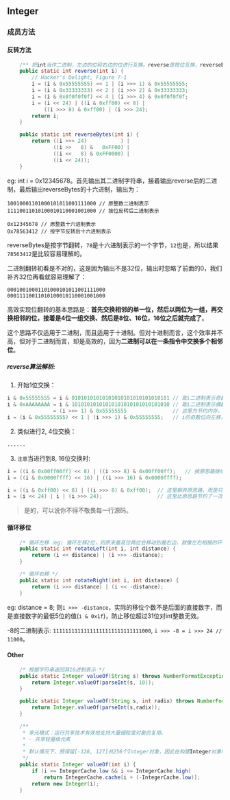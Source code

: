 ## Integer


### 成员方法

#### 反转方法

```java
    /** 把int当作二进制，左边的位和右边的位进行互换。reverse是按位互换，reverseBytes是按字节(1字节=8bits)互换。*/
    public static int reverse(int i) {
        // Hacker's Delight, Figure 7-1
        i = (i & 0x55555555) << 1 | (i >>> 1) & 0x55555555;
        i = (i & 0x33333333) << 2 | (i >>> 2) & 0x33333333;
        i = (i & 0x0f0f0f0f) << 4 | (i >>> 4) & 0x0f0f0f0f;
        i = (i << 24) | ((i & 0xff00) << 8) |
            ((i >>> 8) & 0xff00) | (i >>> 24);
        return i;
    }

    public static int reverseBytes(int i) {
        return ((i >>> 24)           ) |
               ((i >>   8) &   0xFF00) |
               ((i <<   8) & 0xFF0000) |
               ((i << 24));
    }
```

eg: int i = 0x12345678。首先输出其二进制字符串，接着输出reverse后的二进制，最后输出reverseBytes的十六进制，输出为：

```
10010001101000101011001111000 // 原整数二进制表示
11110011010100010110001001000 // 按位反转后二进制表示

0x12345678 // 原整数十六进制表示
0x78563412 // 按字节反转后十六进制表示
```

reverseBytes是按字节翻转，`78`是十六进制表示的一个字节，`12`也是，所以结果`78563412`是比较容易理解的。

二进制翻转初看是不对的，这是因为输出不是32位，输出时忽略了前面的0，我们补齐32位再看就容易理解了：

```
00010010001101000101011001111000
00011110011010100010110001001000
```

高效实现位翻转的基本思路是：**首先交换相邻的单一位，然后以两位为一组，再交换相邻的位，接着是4位一组交换、然后是8位、16位，16位之后就完成了**。

这个思路不仅适用于二进制，而且适用于十进制。但对十进制而言，这个效率并不高，但对于二进制而言，却是高效的，因为**二进制可以在一条指令中交换多个相邻位**。

##### reverse算法解析: 

1. 开始1位交换：
```java
i & 0x55555555 = i & 01010101010101010101010101010101 // 取i二进制表示奇数位(第一位为0位)
i & 0xAAAAAAAA = i & 10101010101010101010101010101010 // 取i二进制表示偶数位
               = (i >>> 1) & 0x55555555               // 这里为节约内存，优化只使用0x55555555这一个常量
i = (i & 0x55555555) << 1 | (i >>> 1) & 0x55555555;   // i的奇数位向左移，偶数位向右移，然后通过|合并，达到相邻位互换的目的
```

2. 类似进行2, 4位交换：
```java
......
```

3. `注意`当进行到8, 16位交换时:
```java
i = ((i & 0x00ff00ff) << 8) | ((i >>> 8) & 0x00ff00ff);   // 按原思路继续进行8, 16位互换
i = ((i & 0x0000ffff) << 16) | ((i >>> 16) & 0x0000ffff);

i = ((i & 0xff00) << 8) | ((i >>> 8) & 0xff00);  // 这里摒弃原思路，而是只将32位中间的两个字节进行交换，之后直接将后8位直接移到最高位，前8位移动到最低位
i = (i << 24) | i | (i >>> 24);                  // 这里比原思路节约了一次位运算，这也就是reverseBytes的实现原理
```

> 是的，可以说你不得不敬畏每一行源码。

#### 循环移位

```java
    /* 循环左移（eg: 循环左移2位，则原来最高位两位会移动到最右边，就像左右相接的环一样，而不是普通移位直接丢弃高位，低位补0） */
    public static int rotateLeft(int i, int distance) {
        return (i << distance) | (i >>> -distance);
    }

    /* 循环右移 */
    public static int rotateRight(int i, int distance) {
        return (i >>> distance) | (i << -distance);
    }
```

eg: distance = 8; 则`i >>> -distance`，实际的移位个数不是后面的直接数字，而是直接数字的最低5位的值(`i & 0x1f`)，防止移位超过31位对int整数无效。

-8的二进制表示: `11111111111111111111111111111000`, `i >>> -8 = i >>> 24 // 11000`。


#### Other

```java
    /* 根据字符串返回其10进制表示 */
    public static Integer valueOf(String s) throws NumberFormatException {
        return Integer.valueOf(parseInt(s, 10));
    }

    public static Integer valueOf(String s, int radix) throws NumberFormatException {
        return Integer.valueOf(parseInt(s,radix));
    }

    /**
     * 享元模式：运行共享技术有效地支持大量细粒度对象的复用。
     * - 共享轻量级元素
     *
     * 默认情况下，预保留[-128, 127]共256个Integer对象，因此在构建Integer对象时，若在该缓存范围内应使用valueOf方法，而不是直接通过new创建。
     */
    public static Integer valueOf(int i) {
        if (i >= IntegerCache.low && i <= IntegerCache.high)
            return IntegerCache.cache[i + (-IntegerCache.low)];
        return new Integer(i);
    }
```
